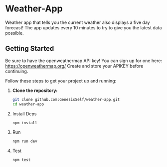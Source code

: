 # Weather-App

Weather app that tells you the current weather also displays a five day forecast! The app updates every 10 minutes to try to give you the latest data possible.

## Getting Started

Be sure to have the openweathermap API key! You can sign up for one here: https://openweathermap.org/
Create and store your APIKEY before continuing.

Follow these steps to get your project up and running:

1. **Clone the repository:**

   ```bash
   git clone github.com:GenesisSelf/weather-app.git
   cd weather-app

2. Install Deps
    ```bash
    npm install

3. Run
    ```bash
    npm run dev

4. Test
    ```bash
    npm test